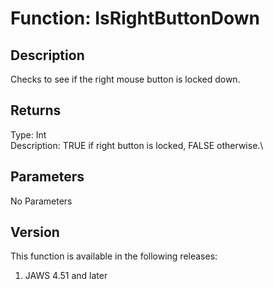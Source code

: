 # Function: IsRightButtonDown

## Description

Checks to see if the right mouse button is locked down.

## Returns

Type: Int\
Description: TRUE if right button is locked, FALSE otherwise.\

## Parameters

No Parameters

## Version

This function is available in the following releases:

1.  JAWS 4.51 and later

